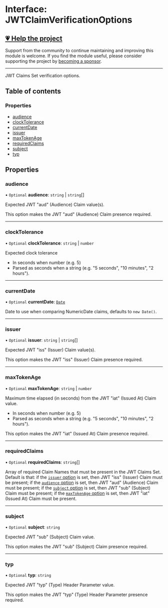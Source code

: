 # Interface: JWTClaimVerificationOptions

## [💗 Help the project](https://github.com/sponsors/panva)

Support from the community to continue maintaining and improving this module is welcome. If you find the module useful, please consider supporting the project by [becoming a sponsor](https://github.com/sponsors/panva).

---

JWT Claims Set verification options.

## Table of contents

### Properties

- [audience](types.JWTClaimVerificationOptions.md#audience)
- [clockTolerance](types.JWTClaimVerificationOptions.md#clocktolerance)
- [currentDate](types.JWTClaimVerificationOptions.md#currentdate)
- [issuer](types.JWTClaimVerificationOptions.md#issuer)
- [maxTokenAge](types.JWTClaimVerificationOptions.md#maxtokenage)
- [requiredClaims](types.JWTClaimVerificationOptions.md#requiredclaims)
- [subject](types.JWTClaimVerificationOptions.md#subject)
- [typ](types.JWTClaimVerificationOptions.md#typ)

## Properties

### audience

• `Optional` **audience**: `string` \| `string`[]

Expected JWT "aud" (Audience) Claim value(s).

This option makes the JWT "aud" (Audience) Claim presence required.

___

### clockTolerance

• `Optional` **clockTolerance**: `string` \| `number`

Expected clock tolerance

- In seconds when number (e.g. 5)
- Parsed as seconds when a string (e.g. "5 seconds", "10 minutes", "2 hours").

___

### currentDate

• `Optional` **currentDate**: [`Date`]( https://developer.mozilla.org/docs/Web/JavaScript/Reference/Global_Objects/Date )

Date to use when comparing NumericDate claims, defaults to `new Date()`.

___

### issuer

• `Optional` **issuer**: `string` \| `string`[]

Expected JWT "iss" (Issuer) Claim value(s).

This option makes the JWT "iss" (Issuer) Claim presence required.

___

### maxTokenAge

• `Optional` **maxTokenAge**: `string` \| `number`

Maximum time elapsed (in seconds) from the JWT "iat" (Issued At) Claim value.

- In seconds when number (e.g. 5)
- Parsed as seconds when a string (e.g. "5 seconds", "10 minutes", "2 hours").

This option makes the JWT "iat" (Issued At) Claim presence required.

___

### requiredClaims

• `Optional` **requiredClaims**: `string`[]

Array of required Claim Names that must be present in the JWT Claims Set. Default is that: if
the [`issuer` option](types.JWTClaimVerificationOptions.md#issuer) is set, then JWT "iss" (Issuer)
Claim must be present; if the [`audience` option](types.JWTClaimVerificationOptions.md#audience) is
set, then JWT "aud" (Audience) Claim must be present; if the
[`subject` option](types.JWTClaimVerificationOptions.md#subject) is set, then JWT "sub" (Subject)
Claim must be present; if the
[`maxTokenAge` option](types.JWTClaimVerificationOptions.md#maxtokenage) is set, then JWT "iat"
(Issued At) Claim must be present.

___

### subject

• `Optional` **subject**: `string`

Expected JWT "sub" (Subject) Claim value.

This option makes the JWT "sub" (Subject) Claim presence required.

___

### typ

• `Optional` **typ**: `string`

Expected JWT "typ" (Type) Header Parameter value.

This option makes the JWT "typ" (Type) Header Parameter presence required.
